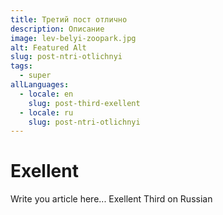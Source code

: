 ```yaml
---
title: Третий пост отлично
description: Описание
image: lev-belyi-zoopark.jpg
alt: Featured Alt
slug: post-ntri-otlichnyi
tags:
  - super
allLanguages:
  - locale: en
    slug: post-third-exellent
  - locale: ru
    slug: post-ntri-otlichnyi
---
```


# Exellent
Write you article here... Exellent Third on Russian